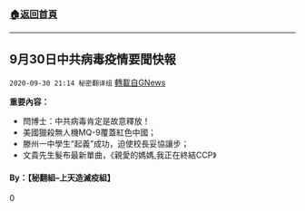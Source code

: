 ###  [:house:返回首頁](https://github.com/ourhimalayas/txt)
---

## 9月30日中共病毒疫情要聞快報
`2020-09-30 21:14 秘密翻译组` [轉載自GNews](https://gnews.org/zh-hant/393878/)

**重要內容：**

- 閆博士：中共病毒肯定是故意釋放！
- 美國獵殺無人機MQ-9覆蓋紅色中國；
- 滕州一中學生“起義”成功，迫使校長妥協讓步；
- 文貴先生髮布最新單曲，《親愛的媽媽,我正在終結CCP》




####  **By：【秘翻組–上天造滅疫組】**



0
